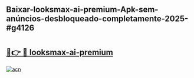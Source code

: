 ## Baixar-looksmax-ai-premium-Apk-sem-anúncios-desbloqueado-completamente-2025-#g4126

# <h2><a href="https://ainizakaria.my?title=looksmax-ai-premium&ref=20M">🔗👉 🔴 looksmax-ai-premium</a></h2>

[![acn](https://github.com/user-attachments/assets/0f9c940e-d8b0-45ae-aac7-cd30a18b3e1c)](https://ainizakaria.my?title=looksmax-ai-premium&ref=20M)

